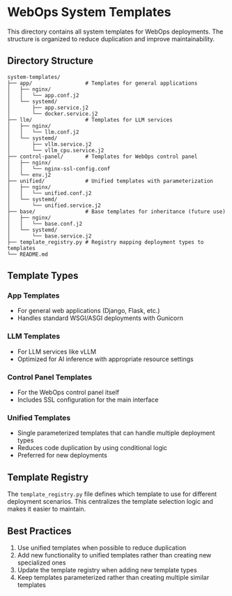 # WebOps System Templates

This directory contains all system templates for WebOps deployments. The structure is organized to reduce duplication and improve maintainability.

## Directory Structure

```
system-templates/
├── app/                 # Templates for general applications
│   ├── nginx/
│   │   └── app.conf.j2
│   └── systemd/
│       ├── app.service.j2
│       └── docker.service.j2
├── llm/                 # Templates for LLM services
│   ├── nginx/
│   │   └── llm.conf.j2
│   └── systemd/
│       ├── vllm.service.j2
│       └── vllm_cpu.service.j2
├── control-panel/       # Templates for WebOps control panel
│   ├── nginx/
│   │   └── nginx-ssl-config.conf
│   └── env.j2
├── unified/             # Unified templates with parameterization
│   ├── nginx/
│   │   └── unified.conf.j2
│   └── systemd/
│       └── unified.service.j2
├── base/                # Base templates for inheritance (future use)
│   ├── nginx/
│   │   └── base.conf.j2
│   └── systemd/
│       └── base.service.j2
├── template_registry.py # Registry mapping deployment types to templates
└── README.md
```

## Template Types

### App Templates
- For general web applications (Django, Flask, etc.)
- Handles standard WSGI/ASGI deployments with Gunicorn

### LLM Templates
- For LLM services like vLLM
- Optimized for AI inference with appropriate resource settings

### Control Panel Templates
- For the WebOps control panel itself
- Includes SSL configuration for the main interface

### Unified Templates
- Single parameterized templates that can handle multiple deployment types
- Reduces code duplication by using conditional logic
- Preferred for new deployments

## Template Registry

The `template_registry.py` file defines which template to use for different deployment scenarios. This centralizes the template selection logic and makes it easier to maintain.

## Best Practices

1. Use unified templates when possible to reduce duplication
2. Add new functionality to unified templates rather than creating new specialized ones
3. Update the template registry when adding new template types
4. Keep templates parameterized rather than creating multiple similar templates